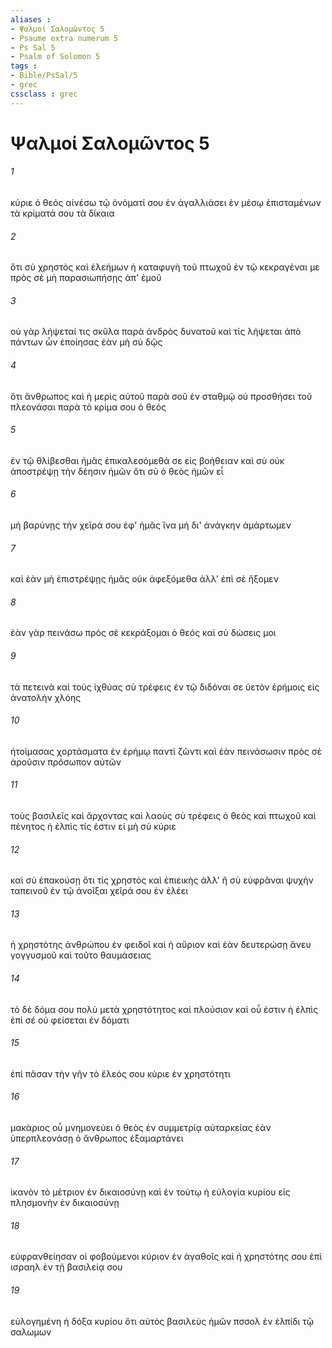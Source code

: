 ```yaml
---
aliases : 
- Ψαλμοί Σαλoμῶντος 5
- Psaume extra numerum 5
- Ps Sal 5
- Psalm of Solomon 5
tags : 
- Bible/PsSal/5
- grec
cssclass : grec
---
```


# Ψαλμοί Σαλoμῶντος 5

###### 1
κύριε ὁ θεός αἰνέσω τῷ ὀνόματί σου ἐν ἀγαλλιάσει ἐν μέσῳ ἐπισταμένων τὰ κρίματά σου τὰ δίκαια
###### 2
ὅτι σὺ χρηστὸς καὶ ἐλεήμων ἡ καταφυγὴ τοῦ πτωχοῦ ἐν τῷ κεκραγέναι με πρὸς σὲ μὴ παρασιωπήσῃς ἀπ' ἐμοῦ
###### 3
οὐ γὰρ λήψεταί τις σκῦλα παρὰ ἀνδρὸς δυνατοῦ καὶ τίς λήψεται ἀπὸ πάντων ὧν ἐποίησας ἐὰν μὴ σὺ δῷς
###### 4
ὅτι ἄνθρωπος καὶ ἡ μερὶς αὐτοῦ παρὰ σοῦ ἐν σταθμῷ οὐ προσθήσει τοῦ πλεονάσαι παρὰ τὸ κρίμα σου ὁ θεός
###### 5
ἐν τῷ θλίβεσθαι ἡμᾶς ἐπικαλεσόμεθά σε εἰς βοήθειαν καὶ σὺ οὐκ ἀποστρέψῃ τὴν δέησιν ἡμῶν ὅτι σὺ ὁ θεὸς ἡμῶν εἶ
###### 6
μὴ βαρύνῃς τὴν χεῖρά σου ἐφ' ἡμᾶς ἵνα μὴ δι' ἀνάγκην ἁμάρτωμεν
###### 7
καὶ ἐὰν μὴ ἐπιστρέψῃς ἡμᾶς οὐκ ἀφεξόμεθα ἀλλ' ἐπὶ σὲ ἥξομεν
###### 8
ἐὰν γὰρ πεινάσω πρὸς σὲ κεκράξομαι ὁ θεός καὶ σὺ δώσεις μοι
###### 9
τὰ πετεινὰ καὶ τοὺς ἰχθύας σὺ τρέφεις ἐν τῷ διδόναι σε ὑετὸν ἐρήμοις εἰς ἀνατολὴν χλόης
###### 10
ἡτοίμασας χορτάσματα ἐν ἐρήμῳ παντὶ ζῶντι καὶ ἐὰν πεινάσωσιν πρὸς σὲ ἀροῦσιν πρόσωπον αὐτῶν
###### 11
τοὺς βασιλεῖς καὶ ἄρχοντας καὶ λαοὺς σὺ τρέφεις ὁ θεός καὶ πτωχοῦ καὶ πένητος ἡ ἐλπὶς τίς ἐστιν εἰ μὴ σύ κύριε
###### 12
καὶ σὺ ἐπακούσῃ ὅτι τίς χρηστὸς καὶ ἐπιεικὴς ἀλλ' ἢ σὺ εὐφρᾶναι ψυχὴν ταπεινοῦ ἐν τῷ ἀνοῖξαι χεῖρά σου ἐν ἐλέει
###### 13
ἡ χρηστότης ἀνθρώπου ἐν φειδοῖ καὶ ἡ αὔριον καὶ ἐὰν δευτερώσῃ ἄνευ γογγυσμοῦ καὶ τοῦτο θαυμάσειας
###### 14
τὸ δὲ δόμα σου πολὺ μετὰ χρηστότητος καὶ πλούσιον καὶ οὗ ἐστιν ἡ ἐλπὶς ἐπὶ σέ οὐ φείσεται ἐν δόματι
###### 15
ἐπὶ πᾶσαν τὴν γῆν τὸ ἔλεός σου κύριε ἐν χρηστότητι
###### 16
μακάριος οὗ μνημονεύει ὁ θεὸς ἐν συμμετρίᾳ αὐταρκείας ἐὰν ὑπερπλεονάσῃ ὁ ἄνθρωπος ἐξαμαρτάνει
###### 17
ἱκανὸν τὸ μέτριον ἐν δικαιοσύνῃ καὶ ἐν τούτῳ ἡ εὐλογία κυρίου εἰς πλησμονὴν ἐν δικαιοσύνῃ
###### 18
εὐφρανθείησαν οἱ φοβούμενοι κύριον ἐν ἀγαθοῖς καὶ ἡ χρηστότης σου ἐπὶ ισραηλ ἐν τῇ βασιλείᾳ σου
###### 19
εὐλογημένη ἡ δόξα κυρίου ὅτι αὐτὸς βασιλεὺς ἡμῶν πσσολ ἐν ἐλπίδι τῷ σαλωμων
